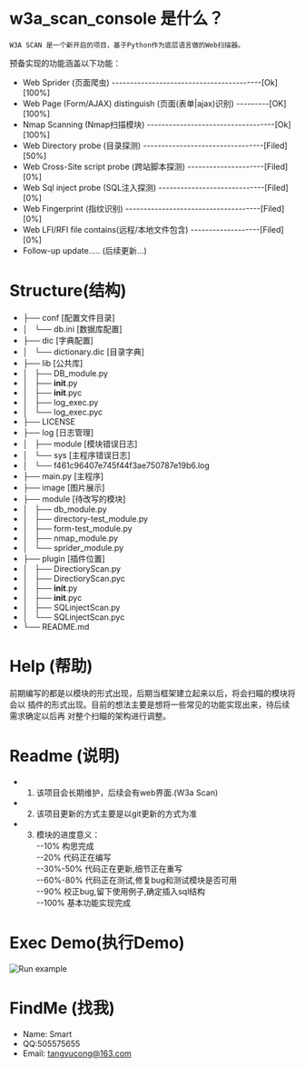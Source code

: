 w3a_scan_console 是什么？
=========================

    W3A SCAN 是一个新开启的项目，基于Python作为底层语言做的Web扫描器。
预备实现的功能涵盖以下功能：

- Web Sprider (页面爬虫) -----------------------------------------[Ok][100%]
- Web Page (Form/AJAX) distinguish (页面(表单|ajax)识别) ---------[OK][100%]
- Nmap Scanning (Nmap扫描模块) -----------------------------------[Ok][100%]
- Web Directory probe (目录探测) ---------------------------------[Filed][50%]
- Web Cross-Site script probe (跨站脚本探测) ---------------------[Filed][0%]
- Web Sql inject probe (SQL注入探测) -----------------------------[Filed][0%]
- Web Fingerprint (指纹识别) -------------------------------------[Filed][0%]
- Web LFI/RFI file contains(远程/本地文件包含) -------------------[Filed][0%]
- Follow-up update..... (后续更新...)


Structure(结构)
=======================
- ├── conf  [配置文件目录]
- │   └── db.ini [数据库配置]
- ├── dic [字典配置]
- │   └── dictionary.dic [目录字典]
- ├── lib [公共库]
- │   ├── DB_module.py
- │   ├── __init__.py
- │   ├── __init__.pyc
- │   ├── log_exec.py
- │   └── log_exec.pyc
- ├── LICENSE
- ├── log [日志管理]
- │   ├── module [模块错误日志]
- │   └── sys  [主程序错误日志]
- │       └── f461c96407e745f44f3ae750787e19b6.log
- ├── main.py [主程序]
- ├── image [图片展示]
- ├── module [待改写的模块]
- │   ├── db_module.py
- │   ├── directory-test_module.py
- │   ├── form-test_module.py
- │   ├── nmap_module.py
- │   └── sprider_module.py
- ├── plugin [插件位置]
- │   ├── DirectioryScan.py
- │   ├── DirectioryScan.pyc
- │   ├── __init__.py
- │   ├── __init__.pyc
- │   ├── SQLinjectScan.py
- │   └── SQLinjectScan.pyc
- └── README.md



Help (帮助)
========================
   前期编写的都是以模块的形式出现，后期当框架建立起来以后，将会扫瞄的模块将会以
插件的形式出现。目前的想法主要是想将一些常见的功能实现出来，待后续需求确定以后再
对整个扫瞄的架构进行调整。


Readme (说明)
========================
  - 1) 该项目会长期维护，后续会有web界面.(W3a Scan)
  - 2) 该项目更新的方式主要是以git更新的方式为准
  - 3) 模块的进度意义：</br>
      --10% 构思完成</br>
      --20% 代码正在编写</br>
      --30%-50% 代码正在更新,细节正在重写</br>
      --60%-80% 代码正在测试,修复bug和测试模块是否可用</br>
      --90% 校正bug,留下使用例子,确定插入sql结构</br>
      --100% 基本功能实现完成</br>

Exec Demo(执行Demo)
=======================
<img style="max-width:100%;" title="Run example" alt="Run example" src="https://raw2.github.com/smarttang/w3a_Scan_Console/master/image/demo1.png">

FindMe (找我)
=======================
  - Name: Smart
  - QQ:505575655
  - Email: tangyucong@163.com
